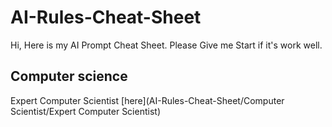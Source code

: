 # AI-Rules-Cheat-Sheet
Hi, Here is my AI Prompt Cheat Sheet. Please Give me Start if it's work well.

## Computer science
Expert Computer Scientist [here](AI-Rules-Cheat-Sheet/Computer Scientist/Expert Computer Scientist)
